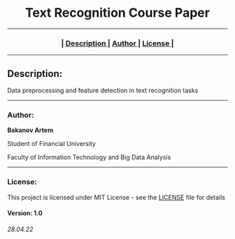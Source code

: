 <h1 align="center">Text Recognition Course Paper</h1>

***
<h3 align="center"> |
    <a href="#Description"> Description </a> |
    <a href="#Author"> Author </a> |
    <a href="#License"> License </a> |
</h3> 

***
## Description:
Data preprocessing and feature detection in text recognition tasks


***
### Author:
**Bakanov Artem**

Student of Financial University

Faculty of Information Technology and Big Data Analysis

***
### License:

This project is licensed under MIT License - see the 
[LICENSE](https://github.com/Attilene/TextRecognitionWork/blob/master/LICENSE)
file for details

#### Version: 1.0

###### 28.04.22
